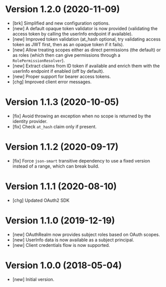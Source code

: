 # Version 1.2.0 (2020-11-09)

* [brk] Simplified and new configuration options.
* [new] A default opaque token validator is now provided (validating the access token by calling the userInfo endpoint if available). 
* [new] Improved token validation (at_hash optional, try validating access token as JWT first, then as an opaque token if it fails).
* [new] Allow treating scopes either as direct permissions (the default) or as roles (which then can give permissions through a `RolePermissionResolver`).
* [new] Extract claims from ID token if available and enrich them with the userInfo endpoint if enabled (off by default).
* [new] Proper support for bearer access tokens.
* [chg] Improved client error messages.

# Version 1.1.3 (2020-10-05)

* [fix] Avoid throwing an exception when no scope is returned by the identity provider.
* [fix] Check `at_hash` claim only if present.

# Version 1.1.2 (2020-09-17)

* [fix] Force `json-smart` transitive dependency to use a fixed version instead of a range, which can break build.

# Version 1.1.1 (2020-08-10)

* [chg] Updated OAuth2 SDK

# Version 1.1.0 (2019-12-19)

* [new] OAuthRealm now provides subject roles based on OAuth scopes.
* [new] UserInfo data is now available as a subject principal.
* [new] Client credentials flow is now supported.

# Version 1.0.0 (2018-05-04)

* [new] Initial version.
